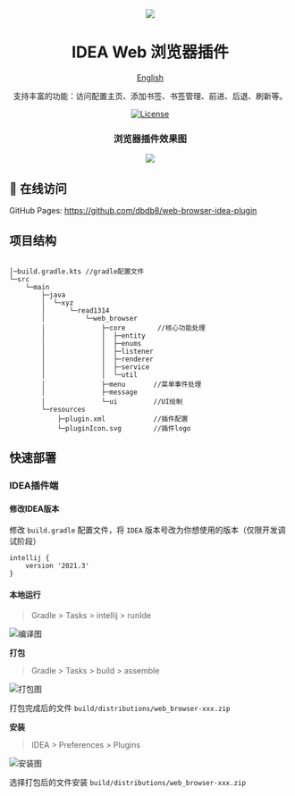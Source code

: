 <div align=center>
<img  src="src/main/resources/META-INF/pluginIcon.svg"/>
</div>

<h1 align="center">
  IDEA Web 浏览器插件
</h1>

<p align="center">
  <a href="./docs/README_EN.md">English</a>
</p>

<p align="center">
  支持丰富的功能：访问配置主页、添加书签、书签管理、前进、后退、刷新等。
</p>

<p align="center">
  <a href="https://github.com/dbdb8/web-browser-idea-plugin/blob/master/LICENSE"><img src="https://img.shields.io/github/license/Realkai42/qwerty-learner" alt="License"></a>
</p>

<h3 align="center">
  浏览器插件效果图
</h3>
<div align=center>
<img  src="docs/20240328-165043.jpg"/>
</div>

## 📸 在线访问

GitHub Pages: <https://github.com/dbdb8/web-browser-idea-plugin>
<br/>


## 项目结构

```

│─build.gradle.kts //gradle配置文件
└─src
    └─main
        ├─java
        │  └─xyz
        │      └─read1314
        │          └─web_browser
        │              ├─core        //核心功能处理
        │              │  ├─entity
        │              │  ├─enums
        │              │  ├─listener
        │              │  ├─renderer
        │              │  ├─service
        │              │  └─util
        │              ├─menu       //菜单事件处理
        │              ├─message
        │              └─ui         //UI绘制
        └─resources
            ├─plugin.xml            //插件配置
            └─pluginIcon.svg        //插件logo

```


## 快速部署

### IDEA插件端

#### 修改IDEA版本 

修改 `build.gradle` 配置文件，将 `IDEA` 版本号改为你想使用的版本（仅限开发调试阶段）

```
intellij {
    version '2021.3'
}
```

#### 本地运行

> Gradle > Tasks > intellij > runIde

![编译图](docs/20240328-165855.jpg)


**打包**

> Gradle > Tasks > build > assemble

![打包图](docs/20240328-170257.jpg)

打包完成后的文件
`build/distributions/web_browser-xxx.zip`

**安装**

> IDEA > Preferences > Plugins

![安装图](docs/screenshot-20240328-170528.png)

选择打包后的文件安装 `build/distributions/web_browser-xxx.zip`